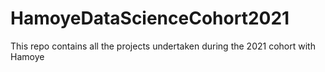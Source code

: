 # HamoyeDataScienceCohort2021
This repo contains all the projects undertaken during the 2021 cohort with Hamoye
